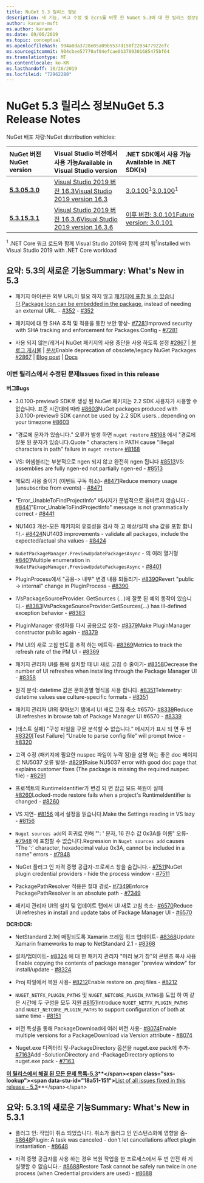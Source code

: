 ```yaml
---
title: NuGet 5.3 릴리스 정보
description: 새 기능, 버그 수정 및 Ecrs를 비롯 한 NuGet 5.3에 대 한 릴리스 정보입니다.
author: karann-msft
ms.author: karann
ms.date: 09/06/2019
ms.topic: conceptual
ms.openlocfilehash: 994a0da3728e05a09b5537d150f2203477922efc
ms.sourcegitcommit: 904cbee57770af04efcae0b3709301685475bf64
ms.translationtype: MT
ms.contentlocale: ko-KR
ms.lasthandoff: 10/26/2019
ms.locfileid: "72962288"
---
```

# <a name="nuget-53-release-notes"></a><span data-ttu-id="18a51-103">NuGet 5.3 릴리스 정보</span><span class="sxs-lookup"><span data-stu-id="18a51-103">NuGet 5.3 Release Notes</span></span>

<span data-ttu-id="18a51-104">NuGet 배포 차량:</span><span class="sxs-lookup"><span data-stu-id="18a51-104">NuGet distribution vehicles:</span></span>

| <span data-ttu-id="18a51-105">NuGet 버전</span><span class="sxs-lookup"><span data-stu-id="18a51-105">NuGet version</span></span> | <span data-ttu-id="18a51-106">Visual Studio 버전에서 사용 가능</span><span class="sxs-lookup"><span data-stu-id="18a51-106">Available in Visual Studio version</span></span>| <span data-ttu-id="18a51-107">.NET SDK에서 사용 가능</span><span class="sxs-lookup"><span data-stu-id="18a51-107">Available in .NET SDK(s)</span></span>|
|:---|:---|:---|
| [<span data-ttu-id="18a51-108">**5.3.0**</span><span class="sxs-lookup"><span data-stu-id="18a51-108">**5.3.0**</span></span>](https://nuget.org/downloads) | [<span data-ttu-id="18a51-109">Visual Studio 2019 버전 16.3</span><span class="sxs-lookup"><span data-stu-id="18a51-109">Visual Studio 2019 version 16.3</span></span>](https://visualstudio.microsoft.com/downloads/) | <span data-ttu-id="18a51-110">[3.0.100](https://dotnet.microsoft.com/download/dotnet-core/3.0)<sup>1</sup></span><span class="sxs-lookup"><span data-stu-id="18a51-110">[3.0.100](https://dotnet.microsoft.com/download/dotnet-core/3.0)<sup>1</sup></span></span> |
| [<span data-ttu-id="18a51-111">**5.3.1**</span><span class="sxs-lookup"><span data-stu-id="18a51-111">**5.3.1**</span></span>](https://nuget.org/downloads) | [<span data-ttu-id="18a51-112">Visual Studio 2019 버전 16.3.6</span><span class="sxs-lookup"><span data-stu-id="18a51-112">Visual Studio 2019 version 16.3.6</span></span>](https://visualstudio.microsoft.com/downloads/) | [<span data-ttu-id="18a51-113">이후 버전: 3.0.101</span><span class="sxs-lookup"><span data-stu-id="18a51-113">Future version: 3.0.101</span></span>](https://dotnet.microsoft.com/download/dotnet-core/3.0) |

<span data-ttu-id="18a51-114"><sup>1</sup> .NET Core 워크 로드와 함께 Visual Studio 2019와 함께 설치 됨</span><span class="sxs-lookup"><span data-stu-id="18a51-114"><sup>1</sup>Installed with Visual Studio 2019 with .NET Core workload</span></span>

## <a name="summary-whats-new-in-53"></a><span data-ttu-id="18a51-115">요약: 5.3의 새로운 기능</span><span class="sxs-lookup"><span data-stu-id="18a51-115">Summary: What's New in 5.3</span></span>

* <span data-ttu-id="18a51-116">패키지 아이콘은 외부 URL이 필요 하지 않고 [패키지에 포함 될 수 있습니다](../reference/msbuild-targets.md#packing-an-icon-image-file).</span><span class="sxs-lookup"><span data-stu-id="18a51-116">[Package Icon can be embedded in the package](../reference/msbuild-targets.md#packing-an-icon-image-file), instead of needing an external URL.</span></span><span data-ttu-id="18a51-117"> - [#352](https://github.com/NuGet/Home/issues/352)</span><span class="sxs-lookup"><span data-stu-id="18a51-117"> - [#352](https://github.com/NuGet/Home/issues/352)</span></span>

* <span data-ttu-id="18a51-118">패키지에 대 한 SHA 추적 및 적용을 통한 보안 향상- [#7281](https://github.com/NuGet/Home/issues/7281)</span><span class="sxs-lookup"><span data-stu-id="18a51-118">Improved security with SHA tracking and enforcement for Packages.Config - [#7281](https://github.com/NuGet/Home/issues/7281)</span></span>

* <span data-ttu-id="18a51-119">사용 되지 않는/레거시 NuGet 패키지의 사용 중단을 사용 하도록 설정 [#2867](https://github.com/NuGet/Home/issues/2867) | [블로그 게시물](https://devblogs.microsoft.com/nuget/deprecating-packages-on-nuget-org/) | [문서](https://docs.microsoft.com/en-us/nuget/nuget-org/deprecate-packages)</span><span class="sxs-lookup"><span data-stu-id="18a51-119">Enable deprecation of obsolete/legacy NuGet Packages [#2867](https://github.com/NuGet/Home/issues/2867) | [Blog post](https://devblogs.microsoft.com/nuget/deprecating-packages-on-nuget-org/) | [Docs](https://docs.microsoft.com/en-us/nuget/nuget-org/deprecate-packages)</span></span>

### <a name="issues-fixed-in-this-release"></a><span data-ttu-id="18a51-120">이번 릴리스에서 수정된 문제</span><span class="sxs-lookup"><span data-stu-id="18a51-120">Issues fixed in this release</span></span>

<span data-ttu-id="18a51-121">**버그**</span><span class="sxs-lookup"><span data-stu-id="18a51-121">**Bugs**</span></span>

* <span data-ttu-id="18a51-122">3\.0.100-preview9 SDK로 생성 된 NuGet 패키지는 2.2 SDK 사용자가 사용할 수 없습니다. 표준 시간대에 따라 [#8603](https://github.com/NuGet/Home/issues/8603)</span><span class="sxs-lookup"><span data-stu-id="18a51-122">NuGet packages produced with 3.0.100-preview9 SDK cannot be used by 2.2 SDK users...depending on your timezone [#8603](https://github.com/NuGet/Home/issues/8603)</span></span>

* <span data-ttu-id="18a51-123">"경로에 문자가 있습니다." 오류가 발생 하면 `nuget restore` [#8168](https://github.com/NuGet/Home/issues/8168) 에서 "경로에 잘못 된 문자가 있습니다.</span><span class="sxs-lookup"><span data-stu-id="18a51-123">Quote " characters in PATH cause "Illegal characters in path" failure in `nuget restore` [#8168](https://github.com/NuGet/Home/issues/8168)</span></span>

* <span data-ttu-id="18a51-124">VS: 어셈블리는 부분적으로 ngen 되지 않고 완전히 ngen 됩니다 [#8513](https://github.com/NuGet/Home/issues/8513)</span><span class="sxs-lookup"><span data-stu-id="18a51-124">VS: assemblies are fully ngen-ed not partially ngen-ed - [#8513](https://github.com/NuGet/Home/issues/8513)</span></span>

* <span data-ttu-id="18a51-125">메모리 사용 줄이기 (이벤트 구독 취소)- [#8471](https://github.com/NuGet/Home/issues/8471)</span><span class="sxs-lookup"><span data-stu-id="18a51-125">Reduce memory usage (unsubscribe from events) - [#8471](https://github.com/NuGet/Home/issues/8471)</span></span>

* <span data-ttu-id="18a51-126">"Error_UnableToFindProjectInfo" 메시지가 문법적으로 올바르지 않습니다.- [#8441](https://github.com/NuGet/Home/issues/8441)</span><span class="sxs-lookup"><span data-stu-id="18a51-126">"Error_UnableToFindProjectInfo" message is not grammatically correct - [#8441](https://github.com/NuGet/Home/issues/8441)</span></span>

* <span data-ttu-id="18a51-127">NU1403 개선-모든 패키지의 유효성을 검사 하 고 예상/실제 sha 값을 포함 합니다.- [#8424](https://github.com/NuGet/Home/issues/8424)</span><span class="sxs-lookup"><span data-stu-id="18a51-127">NU1403 improvements - validate all packages, include the expected/actual sha values - [#8424](https://github.com/NuGet/Home/issues/8424)</span></span>

* <span data-ttu-id="18a51-128">`NuGetPackageManager.PreviewUpdatePackagesAsync` - 의 여러 열거형 [#8401](https://github.com/NuGet/Home/issues/8401)</span><span class="sxs-lookup"><span data-stu-id="18a51-128">Multiple enumeration in `NuGetPackageManager.PreviewUpdatePackagesAsync` - [#8401](https://github.com/NuGet/Home/issues/8401)</span></span>

* <span data-ttu-id="18a51-129">PluginProcess에서 "공용-> 내부" 변경 내용 되돌리기- [#8390](https://github.com/NuGet/Home/issues/8390)</span><span class="sxs-lookup"><span data-stu-id="18a51-129">Revert "public -> internal" change in PluginProcess - [#8390](https://github.com/NuGet/Home/issues/8390)</span></span>

* <span data-ttu-id="18a51-130">IVsPackageSourceProvider. GetSources (...)에 잘못 된 예외 동작이 있습니다.- [#8383](https://github.com/NuGet/Home/issues/8383)</span><span class="sxs-lookup"><span data-stu-id="18a51-130">IVsPackageSourceProvider.GetSources(…) has ill-defined exception behavior - [#8383](https://github.com/NuGet/Home/issues/8383)</span></span>

* <span data-ttu-id="18a51-131">PluginManager 생성자를 다시 공용으로 설정- [#8379](https://github.com/NuGet/Home/issues/8379)</span><span class="sxs-lookup"><span data-stu-id="18a51-131">Make PluginManager constructor public again - [#8379](https://github.com/NuGet/Home/issues/8379)</span></span>

* <span data-ttu-id="18a51-132">PM UI의 새로 고침 빈도를 추적 하는 메트릭- [#8369](https://github.com/NuGet/Home/issues/8369)</span><span class="sxs-lookup"><span data-stu-id="18a51-132">Metrics to track the refresh rate of the PM UI - [#8369](https://github.com/NuGet/Home/issues/8369)</span></span>

* <span data-ttu-id="18a51-133">패키지 관리자 UI를 통해 설치할 때 UI 새로 고침 수 줄이기- [#8358](https://github.com/NuGet/Home/issues/8358)</span><span class="sxs-lookup"><span data-stu-id="18a51-133">Decrease the number of UI refreshes when installing through the Package Manager UI - [#8358](https://github.com/NuGet/Home/issues/8358)</span></span>

* <span data-ttu-id="18a51-134">원격 분석: datetime 값은 문화권별 형식을 사용 합니다. [#8351](https://github.com/NuGet/Home/issues/8351)</span><span class="sxs-lookup"><span data-stu-id="18a51-134">Telemetry:  datetime values use culture-specific formats - [#8351](https://github.com/NuGet/Home/issues/8351)</span></span>

* <span data-ttu-id="18a51-135">패키지 관리자 UI의 찾아보기 탭에서 UI 새로 고침 축소 #6570- [#8339](https://github.com/NuGet/Home/issues/8339)</span><span class="sxs-lookup"><span data-stu-id="18a51-135">Reduce UI refreshes in browse tab of Package Manager UI #6570 - [#8339](https://github.com/NuGet/Home/issues/8339)</span></span>

* <span data-ttu-id="18a51-136">[테스트 실패] "구성 파일을 구문 분석할 수 없습니다." 메시지가 표시 되 면 두 번 [#8320](https://github.com/NuGet/Home/issues/8320)</span><span class="sxs-lookup"><span data-stu-id="18a51-136">[Test Failure] “Unable to parse config file” will prompt twice - [#8320](https://github.com/NuGet/Home/issues/8320)</span></span>

* <span data-ttu-id="18a51-137">고객 수정 (패키지에 필요한 nuspec 파일이 누락 됨)을 설명 하는 좋은 doc 페이지로 NU5037 오류 발생- [#8291](https://github.com/NuGet/Home/issues/8291)</span><span class="sxs-lookup"><span data-stu-id="18a51-137">Raise NU5037 error with good doc page that explains customer fixes (The package is missing the required nuspec file) - [#8291](https://github.com/NuGet/Home/issues/8291)</span></span>

* <span data-ttu-id="18a51-138">프로젝트의 RuntimeIdentifier가 변경 되 면 잠금 모드 복원이 실패 [#8260](https://github.com/NuGet/Home/issues/8260)</span><span class="sxs-lookup"><span data-stu-id="18a51-138">Locked-mode restore fails when a project's RuntimeIdentifier is changed - [#8260](https://github.com/NuGet/Home/issues/8260)</span></span>

* <span data-ttu-id="18a51-139">VS 지연- [#8156](https://github.com/NuGet/Home/issues/8156) 에서 설정을 읽습니다.</span><span class="sxs-lookup"><span data-stu-id="18a51-139">Make the Settings reading in VS lazy - [#8156](https://github.com/NuGet/Home/issues/8156)</span></span>

* <span data-ttu-id="18a51-140">`Nuget sources add`의 회귀로 인해 "': ' 문자, 16 진수 값 0x3A를 이름" 오류- [#7948](https://github.com/NuGet/Home/issues/7948) 에 포함할 수 없습니다.</span><span class="sxs-lookup"><span data-stu-id="18a51-140">Regression in `Nuget sources add` causes "The ':' character, hexadecimal value 0x3A, cannot be included in a name" errors - [#7948](https://github.com/NuGet/Home/issues/7948)</span></span>

* <span data-ttu-id="18a51-141">NuGet 플러그 인 자격 증명 공급자-프로세스 창을 숨깁니다.- [#7511](https://github.com/NuGet/Home/issues/7511)</span><span class="sxs-lookup"><span data-stu-id="18a51-141">NuGet plugin credential providers - hide the process window - [#7511](https://github.com/NuGet/Home/issues/7511)</span></span>

* <span data-ttu-id="18a51-142">PackagePathResolver 적용은 절대 경로- [#7349](https://github.com/NuGet/Home/issues/7349)</span><span class="sxs-lookup"><span data-stu-id="18a51-142">Enforce PackagePathResolver is an absolute path - [#7349](https://github.com/NuGet/Home/issues/7349)</span></span>

* <span data-ttu-id="18a51-143">패키지 관리자 UI의 설치 및 업데이트 탭에서 UI 새로 고침 축소- [#6570](https://github.com/NuGet/Home/issues/6570)</span><span class="sxs-lookup"><span data-stu-id="18a51-143">Reduce UI refreshes in install and update tabs of Package Manager UI - [#6570](https://github.com/NuGet/Home/issues/6570)</span></span>

<span data-ttu-id="18a51-144">**DCR:**</span><span class="sxs-lookup"><span data-stu-id="18a51-144">**DCR:**</span></span>

* <span data-ttu-id="18a51-145">NetStandard 2.1에 매핑되도록 Xamarin 프레임 워크 업데이트- [#8368](https://github.com/NuGet/Home/issues/8368)</span><span class="sxs-lookup"><span data-stu-id="18a51-145">Update Xamarin frameworks to map to NetStandard 2.1 - [#8368](https://github.com/NuGet/Home/issues/8368)</span></span>

* <span data-ttu-id="18a51-146">설치/업데이트- [#8324](https://github.com/NuGet/Home/issues/8324) 에 대 한 패키지 관리자 "미리 보기 창"의 콘텐츠 복사 사용</span><span class="sxs-lookup"><span data-stu-id="18a51-146">Enable copying the contents of package manager "preview window" for install/update - [#8324](https://github.com/NuGet/Home/issues/8324)</span></span>

* <span data-ttu-id="18a51-147">Proj 파일에서 복원 사용- [#8212](https://github.com/NuGet/Home/issues/8212)</span><span class="sxs-lookup"><span data-stu-id="18a51-147">Enable restore on .proj files - [#8212](https://github.com/NuGet/Home/issues/8212)</span></span>

* <span data-ttu-id="18a51-148">`NUGET_NETFX_PLUGIN_PATHS` 및 `NUGET_NETCORE_PLUGIN_PATHS`를 도입 하 여 같은 시간에 두 구성을 모두 지원 [#8151](https://github.com/NuGet/Home/issues/8151)</span><span class="sxs-lookup"><span data-stu-id="18a51-148">Introduce `NUGET_NETFX_PLUGIN_PATHS` and `NUGET_NETCORE_PLUGIN_PATHS` to support configuration of both at same time - [#8151](https://github.com/NuGet/Home/issues/8151)</span></span>

* <span data-ttu-id="18a51-149">버전 특성을 통해 PackageDownload에 여러 버전 사용- [#8074](https://github.com/NuGet/Home/issues/8074)</span><span class="sxs-lookup"><span data-stu-id="18a51-149">Enable multiple versions for a PackageDownload via Version attribute - [#8074](https://github.com/NuGet/Home/issues/8074)</span></span>

* <span data-ttu-id="18a51-150">Nuget.exe 디렉터리 및-PackageDirectory 옵션을 nuget.exe pack에 추가- [#7163](https://github.com/NuGet/Home/issues/7163)</span><span class="sxs-lookup"><span data-stu-id="18a51-150">Add -SolutionDirectory and -PackageDirectory options to nuget.exe pack - [#7163](https://github.com/NuGet/Home/issues/7163)</span></span>

<span data-ttu-id="18a51-151">**[이 릴리스에서 해결 된 모든 문제 목록-5.3](https://github.com/nuget/home/issues?q=is%3Aissue+is%3Aclosed+milestone%3A%225.3")**</span><span class="sxs-lookup"><span data-stu-id="18a51-151">**[List of all issues fixed in this release - 5.3](https://github.com/nuget/home/issues?q=is%3Aissue+is%3Aclosed+milestone%3A%225.3")**</span></span>

## <a name="summary-whats-new-in-531"></a><span data-ttu-id="18a51-152">요약: 5.3.1의 새로운 기능</span><span class="sxs-lookup"><span data-stu-id="18a51-152">Summary: What's New in 5.3.1</span></span>

* <span data-ttu-id="18a51-153">플러그 인: 작업이 취소 되었습니다. 취소가 플러그 인 인스턴스화에 영향을 줌- [#8648](https://github.com/NuGet/Home/issues/8648)</span><span class="sxs-lookup"><span data-stu-id="18a51-153">Plugin: A task was canceled - don't let cancellations affect plugin instantiation - [#8648](https://github.com/NuGet/Home/issues/8648)</span></span>

* <span data-ttu-id="18a51-154">자격 증명 공급자를 사용 하는 경우 복원 작업을 한 프로세스에서 두 번 안전 하 게 실행할 수 없습니다.- [#8688](https://github.com/NuGet/Home/issues/8688)</span><span class="sxs-lookup"><span data-stu-id="18a51-154">Restore Task cannot be safely run twice in one process (when Credential providers are used) - [#8688](https://github.com/NuGet/Home/issues/8688)</span></span>
